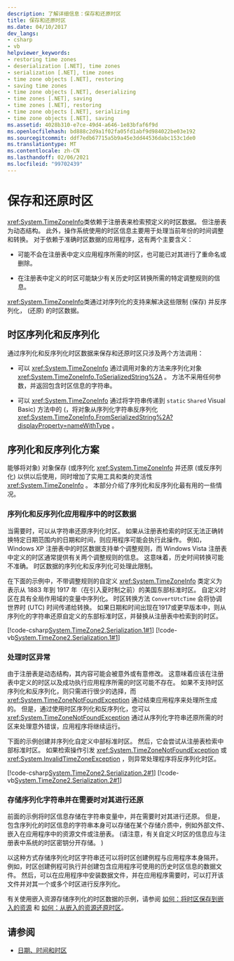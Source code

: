 ```yaml
---
description: 了解详细信息：保存和还原时区
title: 保存和还原时区
ms.date: 04/10/2017
dev_langs:
- csharp
- vb
helpviewer_keywords:
- restoring time zones
- deserialization [.NET], time zones
- serialization [.NET], time zones
- time zone objects [.NET], restoring
- saving time zones
- time zone objects [.NET], deserializing
- time zones [.NET], saving
- time zones [.NET], restoring
- time zone objects [.NET], serializing
- time zone objects [.NET], saving
ms.assetid: 4028b310-e7ce-49d4-a646-1e83bfaf6f9d
ms.openlocfilehash: bd888c2d9a1f02fa05fd1abf9d984022be03e192
ms.sourcegitcommit: ddf7edb67715a5b9a45e3dd44536dabc153c1de0
ms.translationtype: MT
ms.contentlocale: zh-CN
ms.lasthandoff: 02/06/2021
ms.locfileid: "99702439"
---
```

# <a name="saving-and-restoring-time-zones"></a>保存和还原时区

<xref:System.TimeZoneInfo>类依赖于注册表来检索预定义的时区数据。 但注册表为动态结构。 此外，操作系统使用的时区信息主要用于处理当前年份的时间调整和转换。 对于依赖于准确时区数据的应用程序，这有两个主要含义：

- 可能不会在注册表中定义应用程序所需的时区，也可能已对其进行了重命名或删除。

- 在注册表中定义的时区可能缺少有关历史时区转换所需的特定调整规则的信息。

<xref:System.TimeZoneInfo>类通过对序列化的支持来解决这些限制 (保存) 并反序列化， (还原) 的时区数据。

## <a name="time-zone-serialization-and-deserialization"></a>时区序列化和反序列化

通过序列化和反序列化时区数据来保存和还原时区只涉及两个方法调用：

- 可以 <xref:System.TimeZoneInfo> 通过调用对象的方法来序列化对象 <xref:System.TimeZoneInfo.ToSerializedString%2A> 。 方法不采用任何参数，并返回包含时区信息的字符串。

- 可以 <xref:System.TimeZoneInfo> 通过将字符串传递到 `static` `Shared` Visual Basic) 方法中的 (，将对象从序列化字符串反序列化 <xref:System.TimeZoneInfo.FromSerializedString%2A?displayProperty=nameWithType> 。

## <a name="serialization-and-deserialization-scenarios"></a>序列化和反序列化方案

能够将对象) 对象保存 (或序列化 <xref:System.TimeZoneInfo> 并还原 (或反序列化) 以供以后使用，同时增加了实用工具和类的灵活性 <xref:System.TimeZoneInfo> 。 本部分介绍了序列化和反序列化最有用的一些情况。

### <a name="serializing-and-deserializing-time-zone-data-in-an-application"></a>序列化和反序列化应用程序中的时区数据

当需要时，可以从字符串还原序列化时区。 如果从注册表检索的时区无法正确转换特定日期范围内的日期和时间，则应用程序可能会执行此操作。 例如，Windows XP 注册表中的时区数据支持单个调整规则，而 Windows Vista 注册表中定义的时区通常提供有关两个调整规则的信息。 这意味着，历史时间转换可能不准确。 时区数据的序列化和反序列化可处理此限制。

在下面的示例中，不带调整规则的自定义 <xref:System.TimeZoneInfo> 类定义为表示从 1883 年到 1917 年（在引入夏时制之前）的美国东部标准时区。 自定义时区在具有全局作用域的变量中序列化。 时区转换方法 `ConvertUtcTime` 会将协调世界时 (UTC) 时间传递给转换。 如果日期和时间出现在1917或更早版本中，则从序列化的字符串还原自定义的东部标准时区，并替换从注册表中检索到的时区。

[!code-csharp[System.TimeZone2.Serialization.1#1](../../../samples/snippets/csharp/VS_Snippets_CLR_System/system.TimeZone2.Serialization.1/cs/Serialization.cs#1)]
[!code-vb[System.TimeZone2.Serialization.1#1](../../../samples/snippets/visualbasic/VS_Snippets_CLR_System/system.TimeZone2.Serialization.1/vb/Serialization.vb#1)]

### <a name="handling-time-zone-exceptions"></a>处理时区异常

由于注册表是动态结构，其内容可能会被意外或有意修改。 这意味着应该在注册表中定义的时区以及成功执行应用程序所需的时区可能不存在。 如果不支持时区序列化和反序列化，则只需进行很少的选择，而 <xref:System.TimeZoneNotFoundException> 通过结束应用程序来处理所生成的。 但是，通过使用时区序列化和反序列化，您可以 <xref:System.TimeZoneNotFoundException> 通过从序列化字符串还原所需的时区来处理意外错误，应用程序将继续运行。

下面的示例创建并序列化自定义中部标准时区。 然后，它会尝试从注册表检索中部标准时区。 如果检索操作引发 <xref:System.TimeZoneNotFoundException> 或 <xref:System.InvalidTimeZoneException> ，则异常处理程序将反序列化时区。

[!code-csharp[System.TimeZone2.Serialization.2#1](../../../samples/snippets/csharp/VS_Snippets_CLR_System/system.TimeZone2.Serialization.2/cs/Serialization2.cs#1)]
[!code-vb[System.TimeZone2.Serialization.2#1](../../../samples/snippets/visualbasic/VS_Snippets_CLR_System/system.TimeZone2.Serialization.2/vb/Serialization2.vb#1)]

### <a name="storing-a-serialized-string-and-restoring-it-when-needed"></a>存储序列化字符串并在需要时对其进行还原

前面的示例将时区信息存储在字符串变量中，并在需要时对其进行还原。 但是，包含序列化的时区信息的字符串本身可以存储在某个存储介质中，例如外部文件、嵌入在应用程序中的资源文件或注册表。  (请注意，有关自定义时区的信息应与注册表中系统的时区密钥分开存储。 ) 

以这种方式存储序列化时区字符串还可以将时区创建例程与应用程序本身隔开。 例如，时区创建例程可执行并创建包含应用程序可使用的历史时区信息的数据文件。 然后，可以在应用程序中安装数据文件，并在应用程序需要时，可以打开该文件并对其一个或多个时区进行反序列化。

有关使用嵌入资源存储序列化的时区数据的示例，请参阅 [如何：将时区保存到嵌入的资源](save-time-zones-to-an-embedded-resource.md) 和 [如何：从嵌入的资源还原时区](restore-time-zones-from-an-embedded-resource.md)。

## <a name="see-also"></a>请参阅

- [日期、时间和时区](index.md)
